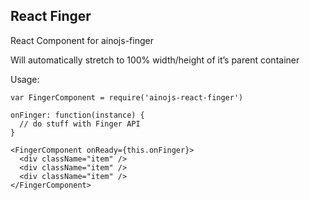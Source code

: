 React Finger
------------

React Component for ainojs-finger

Will automatically stretch to 100% width/height of it’s parent container

Usage:

    var FingerComponent = require('ainojs-react-finger')

    onFinger: function(instance) {
      // do stuff with Finger API
    }

    <FingerComponent onReady={this.onFinger}>
      <div className="item" />
      <div className="item" />
      <div className="item" />
    </FingerComponent>